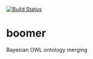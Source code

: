 [![Build Status](https://travis-ci.org/INCATools/boomer.svg?branch=master)](https://travis-ci.org/INCATools/boomer)

# boomer
Bayesian OWL ontology merging
